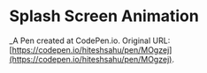 # Splash Screen Animation
 _A Pen created at CodePen.io. Original URL: [https://codepen.io/hiteshsahu/pen/MOgzej](https://codepen.io/hiteshsahu/pen/MOgzej).

 